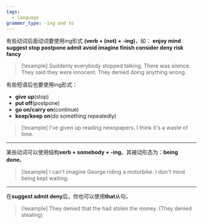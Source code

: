 ```yaml
---
tags:
  - language
grammer_type: -ing and to
---
```

有些动词后面动词要使用ing形式 **(verb + (not) + -ing)**，如：
**enjoy mind suggest stop postpone admit avoid imagine finish consider deny risk fancy**

> [!example]
> Suddenly everybody stopped talking. There was silence.
> They said they were innocent. They denied doing anything wrong.

有些短语后也要使用ing形式：
- **give up**(stop)
- **put off**(postpone)
- **go on/carry on**(continue)
- **keep/keep on**(do something repeatedly)

> [!example]
> I've given up reading newspapers. I think it's a waste of time.

---

某些动词可以使用结构**verb + somebody + -ing**。其被动形态为：**being done**。

> [!example]
> I can't imagine George riding a motorbike.
> I don't mind being kept waiting.

---

在**suggest admit deny**后，你也可以使用**that**从句。

> [!example]
> They denied that the had stolen the money. (They denied stealing)